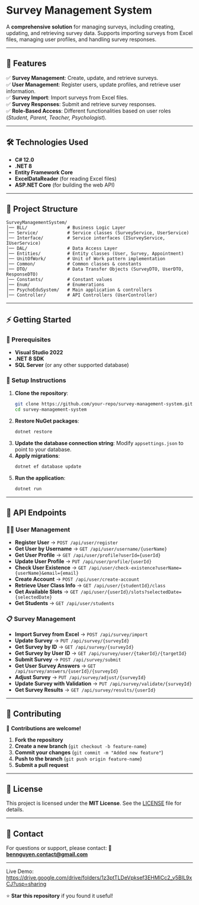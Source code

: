 # Survey Management System

A **comprehensive solution** for managing surveys, including creating, updating, and retrieving survey data. Supports importing surveys from Excel files, managing user profiles, and handling survey responses.

---

## 🚀 Features

✅ **Survey Management**: Create, update, and retrieve surveys.  
✅ **User Management**: Register users, update profiles, and retrieve user information.  
✅ **Survey Import**: Import surveys from Excel files.  
✅ **Survey Responses**: Submit and retrieve survey responses.  
✅ **Role-Based Access**: Different functionalities based on user roles (*Student, Parent, Teacher, Psychologist*).  

---

## 🛠️ Technologies Used

- **C# 12.0**
- **.NET 8**
- **Entity Framework Core**
- **ExcelDataReader** (for reading Excel files)
- **ASP.NET Core** (for building the web API)

---

## 📂 Project Structure

```
SurveyManagementSystem/
│── BLL/               # Business Logic Layer
│── Service/           # Service classes (SurveyService, UserService)
│── Interface/         # Service interfaces (ISurveyService, IUserService)
│── DAL/               # Data Access Layer
│── Entities/          # Entity classes (User, Survey, Appointment)
│── UnitOfWork/        # Unit of Work pattern implementation
│── Common/            # Common classes & constants
│── DTO/               # Data Transfer Objects (SurveyDTO, UserDTO, ResponseDTO)
│── Constants/         # Constant values
│── Enum/              # Enumerations
│── PsychoEduSystem/   # Main application & controllers
│── Controller/        # API Controllers (UserController)
```

---

## ⚡ Getting Started

### 📌 Prerequisites

- **Visual Studio 2022**
- **.NET 8 SDK**
- **SQL Server** (or any other supported database)

### 🔧 Setup Instructions

1. **Clone the repository**:
   ```sh
   git clone https://github.com/your-repo/survey-management-system.git
   cd survey-management-system
   ```
2. **Restore NuGet packages**:
   ```sh
   dotnet restore
   ```
3. **Update the database connection string**:
   Modify `appsettings.json` to point to your database.
4. **Apply migrations**:
   ```sh
   dotnet ef database update
   ```
5. **Run the application**:
   ```sh
   dotnet run
   ```

---

## 🔗 API Endpoints

### 🧑‍💼 User Management
- **Register User** → `POST /api/user/register`
- **Get User by Username** → `GET /api/user/username/{userName}`
- **Get User Profile** → `GET /api/user/profile?userId={userId}`
- **Update User Profile** → `PUT /api/user/profile/{userId}`
- **Check User Existence** → `GET /api/user/check-existence?userName={userName}&email={email}`
- **Create Account** → `POST /api/user/create-account`
- **Retrieve User Class Info** → `GET /api/user/{studentId}/class`
- **Get Available Slots** → `GET /api/user/{userId}/slots?selectedDate={selectedDate}`
- **Get Students** → `GET /api/user/students`

### 📋 Survey Management
- **Import Survey from Excel** → `POST /api/survey/import`
- **Update Survey** → `PUT /api/survey/{surveyId}`
- **Get Survey by ID** → `GET /api/survey/{surveyId}`
- **Get Survey by User ID** → `GET /api/survey/user/{takerId}/{targetId}`
- **Submit Survey** → `POST /api/survey/submit`
- **Get User Survey Answers** → `GET /api/survey/answers/{userId}/{surveyId}`
- **Adjust Survey** → `PUT /api/survey/adjust/{surveyId}`
- **Update Survey with Validation** → `PUT /api/survey/validate/{surveyId}`
- **Get Survey Results** → `GET /api/survey/results/{userId}`

---

## 🤝 Contributing

🚀 **Contributions are welcome!**

1. **Fork the repository**
2. **Create a new branch** (`git checkout -b feature-name`)
3. **Commit your changes** (`git commit -m "Added new feature"`)
4. **Push to the branch** (`git push origin feature-name`)
5. **Submit a pull request**

---

## 📜 License

This project is licensed under the **MIT License**. See the [LICENSE](LICENSE) file for details.

---

## 📧 Contact

For questions or support, please contact:
📩 **bennguyen.contact@gmail.com**

---
Live Demo:
https://drive.google.com/drive/folders/1z3ptTLDeVpksef3EHMlCc2_v5BIL9xCJ?usp=sharing

⭐ **Star this repository** if you found it useful!


